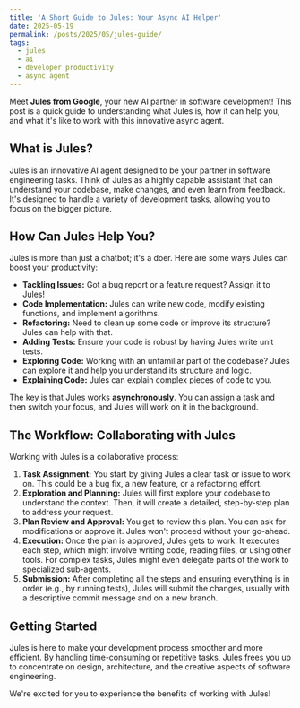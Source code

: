 ```yaml
---
title: 'A Short Guide to Jules: Your Async AI Helper'
date: 2025-05-19
permalink: /posts/2025/05/jules-guide/
tags:
  - jules
  - ai
  - developer productivity
  - async agent
---
```


Meet **Jules from Google**, your new AI partner in software development! This post is a quick guide to understanding what Jules is, how it can help you, and what it's like to work with this innovative async agent.

## What is Jules?

Jules is an innovative AI agent designed to be your partner in software engineering tasks. Think of Jules as a highly capable assistant that can understand your codebase, make changes, and even learn from feedback. It's designed to handle a variety of development tasks, allowing you to focus on the bigger picture.

## How Can Jules Help You?

Jules is more than just a chatbot; it's a doer. Here are some ways Jules can boost your productivity:

*   **Tackling Issues:** Got a bug report or a feature request? Assign it to Jules!
*   **Code Implementation:** Jules can write new code, modify existing functions, and implement algorithms.
*   **Refactoring:** Need to clean up some code or improve its structure? Jules can help with that.
*   **Adding Tests:** Ensure your code is robust by having Jules write unit tests.
*   **Exploring Code:** Working with an unfamiliar part of the codebase? Jules can explore it and help you understand its structure and logic.
*   **Explaining Code:** Jules can explain complex pieces of code to you.

The key is that Jules works **asynchronously**. You can assign a task and then switch your focus, and Jules will work on it in the background.

## The Workflow: Collaborating with Jules

Working with Jules is a collaborative process:

1.  **Task Assignment:** You start by giving Jules a clear task or issue to work on. This could be a bug fix, a new feature, or a refactoring effort.
2.  **Exploration and Planning:** Jules will first explore your codebase to understand the context. Then, it will create a detailed, step-by-step plan to address your request.
3.  **Plan Review and Approval:** You get to review this plan. You can ask for modifications or approve it. Jules won't proceed without your go-ahead.
4.  **Execution:** Once the plan is approved, Jules gets to work. It executes each step, which might involve writing code, reading files, or using other tools. For complex tasks, Jules might even delegate parts of the work to specialized sub-agents.
5.  **Submission:** After completing all the steps and ensuring everything is in order (e.g., by running tests), Jules will submit the changes, usually with a descriptive commit message and on a new branch.

## Getting Started

Jules is here to make your development process smoother and more efficient. By handling time-consuming or repetitive tasks, Jules frees you up to concentrate on design, architecture, and the creative aspects of software engineering.

We're excited for you to experience the benefits of working with Jules!
